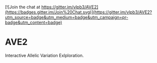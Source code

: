 [![Join the chat at https://gitter.im/vlpb3/AVE2](https://badges.gitter.im/Join%20Chat.svg)](https://gitter.im/vlpb3/AVE2?utm_source=badge&utm_medium=badge&utm_campaign=pr-badge&utm_content=badge)

# AVE2
Interactive Allelic Variation Exlploration.
